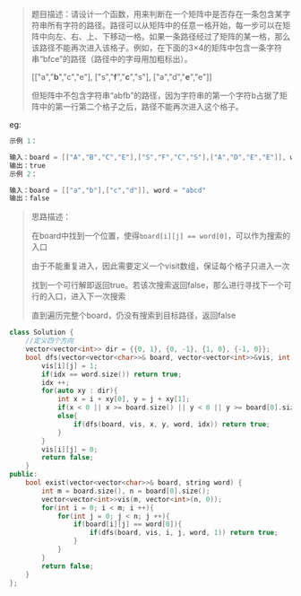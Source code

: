 > 题目描述：请设计一个函数，用来判断在一个矩阵中是否存在一条包含某字符串所有字符的路径。路径可以从矩阵中的任意一格开始，每一步可以在矩阵中向左、右、上、下移动一格。如果一条路径经过了矩阵的某一格，那么该路径不能再次进入该格子。例如，在下面的3×4的矩阵中包含一条字符串“bfce”的路径（路径中的字母用加粗标出）。
>
> [["a","**b**","c","e"],
> 		 ["s","**f**","**c**","s"],
> 		 ["a","d","**e**","e"]]
>
> 但矩阵中不包含字符串“abfb”的路径，因为字符串的第一个字符b占据了矩阵中的第一行第二个格子之后，路径不能再次进入这个格子。

eg:

```java
示例 1：

输入：board = [["A","B","C","E"],["S","F","C","S"],["A","D","E","E"]], word = "ABCCED"
输出：true
示例 2：

输入：board = [["a","b"],["c","d"]], word = "abcd"
输出：false
```

> 思路描述：
>
> 在board中找到一个位置，使得`board[i][j] == word[0]`，可以作为搜索的入口
>
> 由于不能重复进入，因此需要定义一个visit数组，保证每个格子只进入一次
>
> 找到一个可行解即返回true。若该次搜索返回false，那么进行寻找下一个可行的入口，进入下一次搜索
>
> 直到遍历完整个board，仍没有搜索到目标路径，返回false

```C++
class Solution {
    //定义四个方向
    vector<vector<int>> dir = {{0, 1}, {0, -1}, {1, 0}, {-1, 0}};
    bool dfs(vector<vector<char>>& board, vector<vector<int>>&vis, int i, int j, string& word, int idx){
        vis[i][j] = 1;
        if(idx == word.size()) return true;
        idx ++;
        for(auto xy : dir){
            int x = i + xy[0], y = j + xy[1];
            if(x < 0 || x >= board.size() || y < 0 || y >= board[0].size() || vis[x][y] || board[x][y] != word[idx - 1]) continue;
            else{
                if(dfs(board, vis, x, y, word, idx)) return true;
            }
        }
        vis[i][j] = 0;
        return false;
    }
public:
    bool exist(vector<vector<char>>& board, string word) {
        int m = board.size(), n = board[0].size();
        vector<vector<int>>vis(m, vector<int>(n, 0));
        for(int i = 0; i < m; i ++){
            for(int j = 0; j < n; j ++){
                if(board[i][j] == word[0]){
                    if(dfs(board, vis, i, j, word, 1)) return true;
                }
            }
        }
        return false;
    }
};
```

